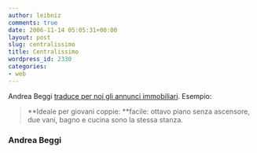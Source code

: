 ```yaml
---
author: leibniz
comments: true
date: 2006-11-14 05:05:31+00:00
layout: post
slug: centralissimo
title: Centralissimo
wordpress_id: 2330
categories:
- web
---
```


Andrea Beggi [traduce per noi gli annunci immobiliari](http://www.andreabeggi.net/2006/11/13/agenzie-immobiliari-manuale-dellutente/). Esempio:

> **Ideale per giovani coppie: **facile: ottavo piano senza ascensore, due vani, bagno e cucina sono la stessa stanza.

### Andrea Beggi

